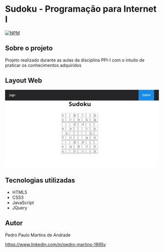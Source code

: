 # Sudoku - Programação para Internet I
[![NPM](https://img.shields.io/npm/l/react)](https://github.com/pedro1895DEV/sudoku/blob/master/license) 

## Sobre o projeto

Projeto realizado durante as aulas da disciplina PPI-I com o intuito de praticar os conhecimentos adquiridos

## Layout Web

<img src="sudoku-img.png"></img>

## Tecnologias utilizadas
- HTML5
- CSS3
- JavaScript
- JQuery

## Autor

Pedro Paulo Martins de Andrade

https://www.linkedin.com/in/pedro-martins-1895v
